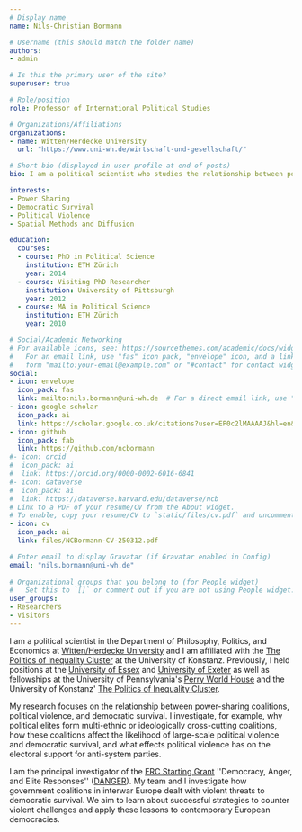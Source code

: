 ```yaml
---
# Display name
name: Nils-Christian Bormann

# Username (this should match the folder name)
authors:
- admin

# Is this the primary user of the site?
superuser: true

# Role/position
role: Professor of International Political Studies

# Organizations/Affiliations
organizations:
- name: Witten/Herdecke University
  url: "https://www.uni-wh.de/wirtschaft-und-gesellschaft/"

# Short bio (displayed in user profile at end of posts)
bio: I am a political scientist who studies the relationship between power-sharing coalitions, political violence, and democratic survival.

interests:
- Power Sharing
- Democratic Survival
- Political Violence
- Spatial Methods and Diffusion

education:
  courses:
  - course: PhD in Political Science
    institution: ETH Zürich
    year: 2014
  - course: Visiting PhD Researcher
    institution: University of Pittsburgh
    year: 2012
  - course: MA in Political Science
    institution: ETH Zürich
    year: 2010

# Social/Academic Networking
# For available icons, see: https://sourcethemes.com/academic/docs/widgets/#icons
#   For an email link, use "fas" icon pack, "envelope" icon, and a link in the
#   form "mailto:your-email@example.com" or "#contact" for contact widget.
social:
- icon: envelope
  icon_pack: fas
  link: mailto:nils.bormann@uni-wh.de  # For a direct email link, use "mailto:test@example.org".
- icon: google-scholar
  icon_pack: ai
  link: https://scholar.google.co.uk/citations?user=EP0c2lMAAAAJ&hl=en&oi=ao
- icon: github
  icon_pack: fab
  link: https://github.com/ncbormann
#- icon: orcid
#  icon_pack: ai
#  link: https://orcid.org/0000-0002-6016-6841  
#- icon: dataverse
#  icon_pack: ai
#  link: https://dataverse.harvard.edu/dataverse/ncb  
# Link to a PDF of your resume/CV from the About widget.
# To enable, copy your resume/CV to `static/files/cv.pdf` and uncomment the lines below.  
- icon: cv
  icon_pack: ai
  link: files/NCBormann-CV-250312.pdf

# Enter email to display Gravatar (if Gravatar enabled in Config)
email: "nils.bormann@uni-wh.de"
  
# Organizational groups that you belong to (for People widget)
#   Set this to `[]` or comment out if you are not using People widget.  
user_groups:
- Researchers
- Visitors
---
```


I am a political scientist in the Department of Philosophy, Politics, and Economics at [Witten/Herdecke University](https://www.uni-wh.de/en/contact-person/nils-bormann) and I am affiliated with the [The Politics of Inequality Cluster](https://www.exc.uni-konstanz.de/en/inequality/about-us/) at the University of Konstanz. Previously, I held positions at the [University of Essex](https://www.essex.ac.uk/departments/government) and [University of Exeter](https://spspa.exeter.ac.uk/politics/) as well as fellowships at the University of Pennsylvania's [Perry World House](https://global.upenn.edu/perryworldhouse/about-perry-world-house) and the University of Konstanz' [The Politics of Inequality Cluster](https://www.exc.uni-konstanz.de/en/inequality/about-us/).

My research focuses on the relationship between power-sharing coalitions, political violence, and democratic survival. I investigate, for example, why political elites form multi-ethnic or ideologically cross-cutting coalitions, how these coalitions affect the likelihood of large-scale political violence and democratic survival, and what effects political violence has on the electoral support for anti-system parties.

I am the principal investigator of the [ERC Starting Grant](https://erc.europa.eu/news/StG-recipients-2020) ''Democracy, Anger, and Elite Responses'' ([DANGER](https://www.erc-danger.de)). My team and I investigate how government coalitions in interwar Europe dealt with violent threats to democratic survival. We aim to learn about successful strategies to counter violent challenges and apply these lessons to contemporary European democracies.





